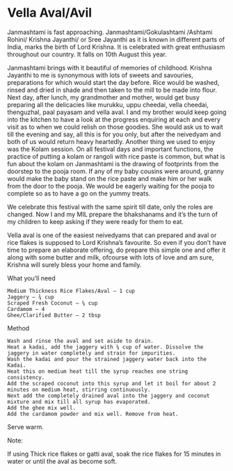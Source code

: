 #  Vella Aval/Avil


Janmashtami is fast approaching. Janmashtami/Gokulashtami /Ashtami Rohini/ Krishna Jayanthi/ or Sree Jayanthi as it is known in different parts of India, marks the birth of Lord Krishna. It is celebrated with great enthusiasm throughout our country. It falls on 10th August this year.

Janmashtami brings with it beautiful of memories of childhood. Krishna Jayanthi to me is synonymous with lots of sweets and savouries, preparations for which would start the day before. Rice would be washed, rinsed and dried in shade and then taken to the mill to be made into flour. Next day, after lunch, my grandmother and mother, would get busy preparing all the delicacies like murukku, uppu cheedai, vella cheedai, thenguzhal, paal payasam and vella aval. I and my brother would keep going into the kitchen to have a look at the progress enquiring at each and every visit as to when we could relish on those goodies. She would ask us to wait till the evening and say, all this is for you only, but after the neivedyam and both of us would return heavy heartedly. Another thing we used to enjoy was the Kolam session. On all festival days and important functions, the practice of putting a kolam or rangoli with rice paste is common, but what is fun about the kolam on Janmashtami is the drawing of footprints from the doorstep to the pooja room. If any of my baby cousins were around, granny would make the baby stand on the rice paste and make him or her walk from the door to the pooja. We would be eagerly waiting for the pooja to complete so as to have a go on the yummy treats.

We celebrate this festival with the same spirit till date, only the roles are changed. Now I and my MIL prepare the bhakshanams and it’s the turn of my children to keep asking if they were ready for them to eat.

Vella aval is one of the easiest neivedyams that can prepared and aval or rice flakes is supposed to Lord Krishna’s favourite. So even if you don’t have time to prepare an elaborate offering, do prepare this simple one and offer it along with some butter and milk, ofcourse with lots of love and am sure, Krishna will surely bless your home and family.



What you’ll need

    Medium Thickness Rice Flakes/Aval – 1 cup
    Jaggery – ¾ cup
    Scraped Fresh Coconut – ¼ cup
    Cardamom – 4
    Ghee/Clarified Butter – 2 tbsp


Method

    Wash and rinse the aval and set aside to drain.
    Heat a kadai, add the jaggery with ¼ cup of water. Dissolve the jaggery in water completely and strain for impurities.
    Wash the kadai and pour the strained jaggery water back into the Kadai.
    Heat this on medium heat till the syrup reaches one string consistency.
    Add the scraped coconut into this syrup and let it boil for about 2 minutes on medium heat, stirring continuously.
    Next add the completely drained aval into the jaggery and coconut mixture and mix till all syrup has evaporated.
    Add the ghee mix well.
    Add the cardamom powder and mix well. Remove from heat.




Serve warm.

Note:

If using Thick rice flakes or gatti aval, soak the rice flakes for 15 minutes in water or until the aval as become soft.